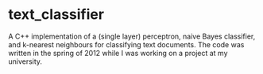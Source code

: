 text_classifier
===============

A C++ implementation of a (single layer) perceptron, naive Bayes classifier, and k-nearest neighbours for classifying text documents. The code was written in the spring of 2012 while I was working on a project at my university.

